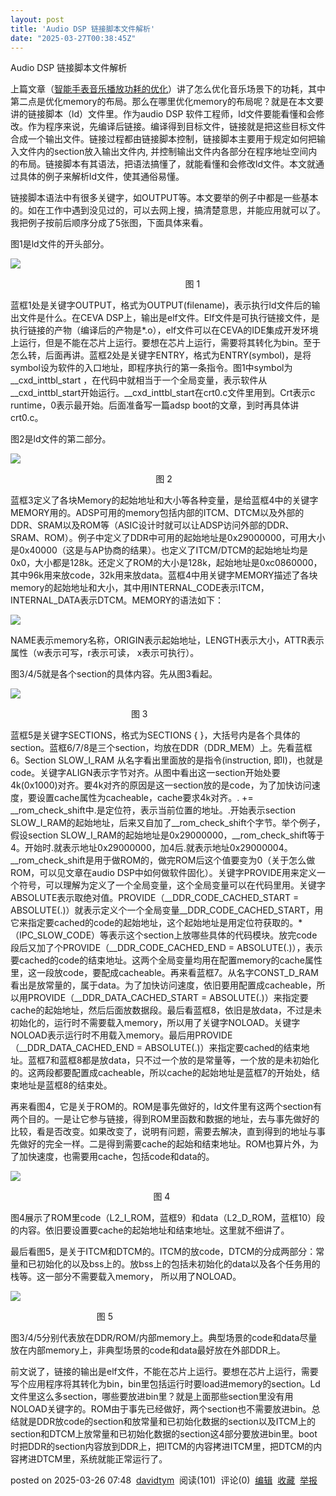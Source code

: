 ```yaml
---
layout: post
title: 'Audio DSP 链接脚本文件解析'
date: "2025-03-27T00:38:45Z"
---
```

Audio DSP 链接脚本文件解析

上篇文章（[智能手表音乐播放功耗的优化](https://www.cnblogs.com/talkaudiodev/p/18761500 "发布于 2025-03-12 07:38")）讲了怎么优化音乐场景下的功耗，其中第二点是优化memory的布局。那么在哪里优化memory的布局呢？就是在本文要讲的链接脚本（ld）文件里。作为audio DSP 软件工程师，ld文件要能看懂和会修改。作为程序来说，先编译后链接。编译得到目标文件，链接就是把这些目标文件合成一个输出文件。链接过程都由链接脚本控制，链接脚本主要用于规定如何把输入文件内的section放入输出文件内, 并控制输出文件内各部分在程序地址空间内的布局。链接脚本有其语法，把语法搞懂了，就能看懂和会修改ld文件。本文就通过具体的例子来解析ld文件，使其通俗易懂。

链接脚本语法中有很多关键字，如OUTPUT等。本文要举的例子中都是一些基本的。如在工作中遇到没见过的，可以去网上搜，搞清楚意思，并能应用就可以了。我把例子按前后顺序分成了5张图，下面具体来看。

图1是ld文件的开头部分。

![](https://img2024.cnblogs.com/blog/1181527/202503/1181527-20250323221943271-848117857.png)

                                                                       图 1

蓝框1处是关键字OUTPUT，格式为OUTPUT(filename)，表示执行ld文件后的输出文件是什么。在CEVA DSP上，输出是elf文件。Elf文件是可执行链接文件，是执行链接的产物（编译后的产物是\*.o），elf文件可以在CEVA的IDE集成开发环境上运行，但是不能在芯片上运行。要想在芯片上运行，需要将其转化为bin。至于怎么转，后面再讲。蓝框2处是关键字ENTRY，格式为ENTRY(symbol)，是将symbol设为软件的入口地址，即程序执行的第一条指令。图1中symbol为\_\_cxd\_inttbl\_start ，在代码中就相当于一个全局变量，表示软件从\_\_cxd\_inttbl\_start开始运行。\_\_cxd\_inttbl\_start在crt0.c文件里用到。Crt表示c runtime，0表示最开始。后面准备写一篇adsp boot的文章，到时再具体讲crt0.c。

图2是ld文件的第二部分。

![](https://img2024.cnblogs.com/blog/1181527/202503/1181527-20250323222147795-1211338692.png)

                                                           图 2

蓝框3定义了各块Memory的起始地址和大小等各种变量，是给蓝框4中的关键字MEMORY用的。ADSP可用的memory包括内部的ITCM、DTCM以及外部的DDR、SRAM以及ROM等（ASIC设计时就可以让ADSP访问外部的DDR、SRAM、ROM）。例子中定义了DDR中可用的起始地址是0x29000000，可用大小是0x40000（这是与AP协商的结果）。也定义了ITCM/DTCM的起始地址均是0x0，大小都是128k。还定义了ROM的大小是128k，起始地址是0xc0860000，其中96k用来放code，32k用来放data。蓝框4中用关键字MEMORY描述了各块memory的起始地址和大小，其中用INTERNAL\_CODE表示ITCM，INTERNAL\_DATA表示DTCM。MEMORY的语法如下：

![](https://img2024.cnblogs.com/blog/1181527/202503/1181527-20250323220607001-1291812053.png)

NAME表示memory名称，ORIGIN表示起始地址，LENGTH表示大小，ATTR表示属性（w表示可写，r表示可读， x表示可执行）。

图3/4/5就是各个section的具体内容。先从图3看起。

![](https://img2024.cnblogs.com/blog/1181527/202503/1181527-20250323222330111-2036122179.png)

                                                 图 3

蓝框5是关键字SECTIONS，格式为SECTIONS { }，大括号内是各个具体的section。蓝框6/7/8是三个section，均放在DDR（DDR\_MEM）上。先看蓝框6。Section SLOW\_I\_RAM 从名字看出里面放的是指令(instruction, 即I)，也就是code。关键字ALIGN表示字节对齐。从图中看出这一section开始处要4k(0x1000)对齐。要4k对齐的原因是这一section放的是code，为了加快访问速度，要设置cache属性为cacheable，cache要求4k对齐。. += \_\_rom\_check\_shift中.是定位符，表示当前位置的地址。.开始表示section SLOW\_I\_RAM的起始地址，后来又自加了\_\_rom\_check\_shift个字节。举个例子，假设section SLOW\_I\_RAM的起始地址是0x29000000，\_\_rom\_check\_shift等于4。开始时.就表示地址0x29000000，加4后.就表示地址0x29000004。\_\_rom\_check\_shift是用于做ROM的，做完ROM后这个值要变为0（关于怎么做ROM，可以见文章在audio DSP中如何做软件固化）。关键字PROVIDE用来定义一个符号，可以理解为定义了一个全局变量，这个全局变量可以在代码里用。关键字ABSOLUTE表示取绝对值。PROVIDE（\_\_DDR\_CODE\_CACHED\_START = ABSOLUTE(.)）就表示定义个一个全局变量\_\_DDR\_CODE\_CACHED\_START，用它来指定要cached的code的起始地址，这个起始地址是用定位符获取的。\*（IPC\_SLOW\_CODE）等表示这个section上放哪些具体的代码模块。放完code 段后又加了个PROVIDE（\_\_DDR\_CODE\_CACHED\_END = ABSOLUTE(.)），表示要cached的code的结束地址。这两个全局变量均用在配置memory的cache属性里，这一段放code，要配成cacheable。再来看蓝框7。从名字CONST\_D\_RAM看出是放常量的，属于data。为了加快访问速度，依旧要用配置成cacheable，所以用PROVIDE（\_\_DDR\_DATA\_CACHED\_START = ABSOLUTE(.)）来指定要cache的起始地址，然后后面放数据段。最后看蓝框8，依旧是放data，不过是未初始化的，运行时不需要载入memory，所以用了关键字NOLOAD。关键字NOLOAD表示运行时不用载入memory。最后用PROVIDE（\_\_DDR\_DATA\_CACHED\_END = ABSOLUTE(.)）来指定要cached的结束地址。蓝框7和蓝框8都是放data，只不过一个放的是常量等，一个放的是未初始化的。这两段都要配置成cacheable，所以cache的起始地址是蓝框7的开始处，结束地址是蓝框8的结束处。

再来看图4，它是关于ROM的。ROM是事先做好的，ld文件里有这两个section有两个目的。一是让它参与链接，得到ROM里函数和数据的地址，去与事先做好的比较，看是否改变。如果改变了，说明有问题，需要去解决，直到得到的地址与事先做好的完全一样。二是得到需要cache的起始和结束地址。ROM也算片外，为了加快速度，也需要用cache，包括code和data的。

![](https://img2024.cnblogs.com/blog/1181527/202503/1181527-20250323222503602-614251808.png)

                                                          图 4

图4展示了ROM里code（L2\_I\_ROM，蓝框9）和data（L2\_D\_ROM，蓝框10）段的内容。依旧要设置要cache的起始地址和结束地址。这里就不细讲了。

最后看图5，是关于ITCM和DTCM的。ITCM的放code，DTCM的分成两部分：常量和已初始化的以及bss上的。放bss上的包括未初始化的data以及各个任务用的栈等。这一部分不需要载入memory， 所以用了NOLOAD。

![](https://img2024.cnblogs.com/blog/1181527/202503/1181527-20250323222630657-1670753538.png)

                                   图 5

图3/4/5分别代表放在DDR/ROM/内部memory上。典型场景的code和data尽量放在内部memory上，非典型场景的code和data最好放在外部DDR上。

前文说了，链接的输出是elf文件，不能在芯片上运行。要想在芯片上运行，需要写个应用程序将其转化为bin，bin里包括运行时要load进memory的section。Ld文件里这么多section，哪些要放进bin里？就是上面那些section里没有用NOLOAD关键字的。ROM由于事先已经做好，两个section也不需要放进bin。总结就是DDR放code的section和放常量和已初始化数据的section以及ITCM上的section和DTCM上放常量和已初始化数据的section这4部分要放进bin里。boot时把DDR的section内容放到DDR上，把ITCM的内容拷进ITCM里，把DTCM的内容拷进DTCM里，系统就能正常运行了。

posted on 2025-03-26 07:48  [davidtym](https://www.cnblogs.com/talkaudiodev)  阅读(101)  评论(0)  [编辑](https://i.cnblogs.com/EditPosts.aspx?postid=18788383)  [收藏](javascript:void\(0\))  [举报](javascript:void\(0\))